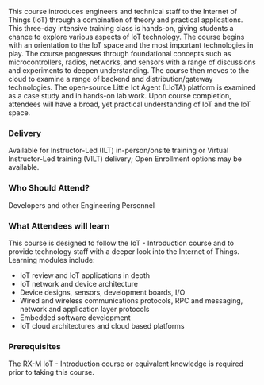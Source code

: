 <!-- Internet of Things (IoT) Foundation -->

This course introduces engineers and technical staff to the Internet of Things (IoT) through a combination of theory and
practical applications. This three-day intensive training class is hands-on, giving students a chance to explore various
aspects of IoT technology. The course begins with an orientation to the IoT space and the most important technologies in
play. The course progresses through foundational concepts such as microcontrollers, radios, networks, and sensors with a
range of discussions and experiments to deepen understanding. The course then moves to the cloud to examine a range of
backend and distribution/gateway technologies. The open-source Little Iot Agent (LIoTA) platform is examined as a case
study and in hands-on lab work. Upon course completion, attendees will have a broad, yet practical understanding of IoT
and the IoT space.


### Delivery

Available for Instructor-Led (ILT) in-person/onsite training or Virtual Instructor-Led training (VILT) delivery; Open Enrollment options may be available.


### Who Should Attend?

Developers and other Engineering Personnel


### What Attendees will learn

This course is designed to follow the IoT - Introduction course and to provide technology staff with a deeper look into
the Internet of Things. Learning modules include:

- IoT review and IoT applications in depth
- IoT network and device architecture
- Device designs, sensors, development boards, I/O
- Wired and wireless communications protocols, RPC and messaging, network and application layer protocols
- Embedded software development
- IoT cloud architectures and cloud based platforms


### Prerequisites

The RX-M IoT - Introduction course or equivalent knowledge is required prior to taking this course.
